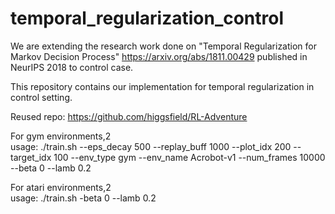# temporal_regularization_control





We are extending the research work done on "Temporal Regularization for Markov Decision Process" https://arxiv.org/abs/1811.00429 published in NeurIPS 2018 to control case. <br/>

This repository contains our implementation for temporal regularization in control setting.


Reused repo: https://github.com/higgsfield/RL-Adventure<br/>

For gym environments,2<br/> 
usage: ./train.sh --eps_decay 500 --replay_buff 1000 --plot_idx 200 --target_idx 100 --env_type gym --env_name Acrobot-v1 --num_frames 10000 --beta 0 --lamb 0.2<br/>

For atari environments,2<br/>
usage: ./train.sh -beta 0 --lamb 0.2
